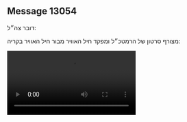 ## Message 13054

דובר צה״ל: 

מצורף סרטון של הרמטכ״ל ומפקד חיל האוויר מבור חיל האוויר בקריה:

![Video](https://data.iron-swords.co.il/2024/October/26/https://data.iron-swords.co.il/2024/October/26/13054/13054_media.mp4)
